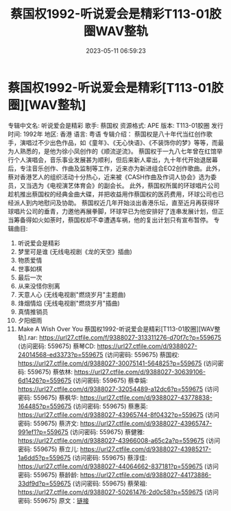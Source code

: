 ﻿---
title: 蔡国权1992-听说爱会是精彩T113-01胶圈WAV整轨
date: 2023-05-11 06:59:23
categories: WAV车载音乐、镜像
tags: 华语中文
---
# 蔡国权1992-听说爱会是精彩[T113-01胶圈][WAV整轨]

专辑中文名: 听说爱会是精彩
歌手: 蔡国权
资源格式: APE
版本: T113-01胶圈
发行时间: 1992年
地区: 香港
语言: 粤语
专辑介绍：
蔡国权是八十年代当红创作歌手，演唱过不少出色作品，如《童年》、《无心快语》、《不装饰你的梦》等等，而最为人熟悉的，是他为徐小凤创作的《顺流逆流》。
蔡国权于一九八七年曾在红馆举行个人演唱会，音乐事业发展甚为顺利，但后来新人辈出，九十年代开始退居幕后，专注音乐创作、作曲及监制等工作，近来亦为新进组合EO2创作歌曲。此外，蔡对香港艺人的组织活动十分热心，近来被《CASH作曲及作词人协会》选为委员，又当选为《电视演艺体育会》的副会长。
此外，蔡国权所属的环球唱片公司趁机推出蔡国权的经典金曲大碟，并把收益用作蔡国权的医药费用，环球公司也已经派人到内地慰问及协助。
蔡国权近几年开始淡出香港乐坛，直至近月再获得环球唱片公司的垂青，力邀他再展拳脚，环球早已为他安排好了连串发展计划，但正当筹备得如火如荼时，蔡国权却不幸遭遇车祸，他的复出计划只有宣布暂停。
专辑曲目:
1. 听说爱会是精彩
2. 梦里可是谁 (无线电视剧《龙的天空》插曲)
3. 物质爱情
4. 世事如棋
5. 最后一次
6. 从来没怪你别离
7. 天意人心 (无线电视剧"燃烧岁月"主题曲)
8. 烽烟情焰 (无线电视剧"燃烧岁月"插曲)
9. 真情推销员
10. 夕阳细雨
11. Make A Wish Over You
蔡国权1992-听说爱会是精彩[T113-01胶圈][WAV整轨].rar: https://url27.ctfile.com/f/9388027-313311276-d70f7c?p=559675
(访问密码: 559675)
蔡琴CD: https://url27.ctfile.com/d/9388027-24014568-ed3373?p=559675
(访问密码: 559675)
蔡国权: https://url27.ctfile.com/d/9388027-30075141-564825?p=559675
(访问密码: 559675)
蔡依林: https://url27.ctfile.com/d/9388027-30639106-6d1426?p=559675
(访问密码: 559675)
蔡幸娟: https://url27.ctfile.com/d/9388027-32054489-a12dc6?p=559675
(访问密码: 559675)
蔡枫华: https://url27.ctfile.com/d/9388027-43778838-164485?p=559675
(访问密码: 559675)
蔡惠英: https://url27.ctfile.com/d/9388027-43965744-8f0432?p=559675
(访问密码: 559675)
蔡济文: https://url27.ctfile.com/d/9388027-43965747-991ef1?p=559675
(访问密码: 559675)
蔡健雅: https://url27.ctfile.com/d/9388027-43966008-a65c2a?p=559675
(访问密码: 559675)
蔡立儿: https://url27.ctfile.com/d/9388027-43985217-1a6dd5?p=559675
(访问密码: 559675)
蔡淳佳: https://url27.ctfile.com/d/9388027-44064662-837181?p=559675
(访问密码: 559675)
蔡龄龄: https://url27.ctfile.com/d/9388027-44173886-33df9d?p=559675
(访问密码: 559675)
蔡荣祖: https://url27.ctfile.com/d/9388027-50261476-2d0c58?p=559675
(访问密码: 559675)
原文：[链接](https://blog.sina.com.cn/s/blog_1647c7e76010311tr.html)